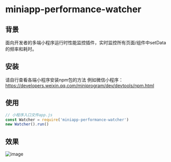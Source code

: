 # miniapp-performance-watcher
## 背景
面向开发者的多端小程序运行时性能监控插件，实时监控所有页面/组件中setData的频率和耗时。

## 安装
请自行查看各端小程序安装npm包的方法
例如微信小程序：https://developers.weixin.qq.com/miniprogram/dev/devtools/npm.html

## 使用
```javaScript
// 小程序入口文件app.js
const Watcher = require('miniapp-performance-watcher')
new Watcher().run()
```

## 效果
![image](https://i.ibb.co/Fz17jSD/Wechat-IMG12.jpg)